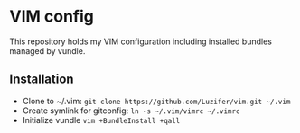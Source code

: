 # VIM config

This repository holds my VIM configuration including installed bundles managed by vundle.

## Installation

* Clone to ~/.vim: `git clone https://github.com/Luzifer/vim.git ~/.vim`
* Create symlink for gitconfig: `ln -s ~/.vim/vimrc ~/.vimrc`
* Initialize vundle `vim +BundleInstall +qall`
